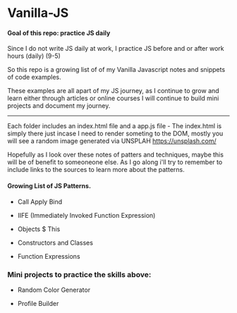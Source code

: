 # Vanilla-JS


#### Goal of this repo: practice JS daily

Since I do not write JS daily at work, I practice JS before and or after work hours (daily) (9-5)

So this repo is a growing list of of my Vanilla Javascript notes and snippets of code examples. 

These examples are all apart of my JS journey, as I continue to grow and learn either through 
articles or online courses I will continue to build mini projects and document my journey.

---- 

Each folder includes an index.html file and a app.js file -
The index.html is simply there just incase I need to render someting to the DOM,
mostly you will see a random image generated via UNSPLAH https://unsplash.com/

Hopefully as I look over these notes of patters and techniques, maybe this will be of benefit to someoneone else.
As I go along i'll try to remember to include links to the sources to learn more about the patterns.

#### Growing List of JS Patterns.


* Call Apply Bind 

* IIFE (Immediately Invoked Function Expression) 

* Objects $ This

* Constructors and Classes 

* Function Expressions


### Mini projects to practice the skills above: 

 * Random Color Generator 


 * Profile Builder 


